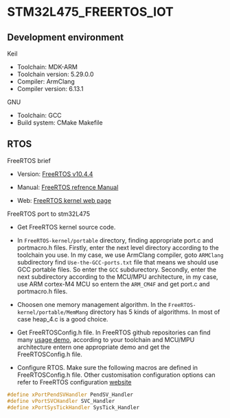 # STM32L475_FREERTOS_IOT

## Development environment

Keil

- Toolchain: MDK-ARM
- Toolchain version: 5.29.0.0
- Compiler: ArmClang
- Compiler version: 6.13.1

GNU

- Toolchain: GCC
- Build system: CMake Makefile

## RTOS

FreeRTOS brief

- Version: [FreeRTOS v10.4.4](https://github.com/FreeRTOS/FreeRTOS-Kernel/releases/tag/V10.4.4)

- Manual: [FreeRTOS refrence Manual](Docs/RTOS/FreeRTOS_Reference_Manual_V10.0.0.pdf)

- Web: [FreeRTOS kernel web page](https://www.freertos.org/RTOS.html)

FreeRTOS port to stm32L475

- Get FreeRTOS kernel source code.

- In ```FreeRTOS-kernel/portable``` directory, finding appropriate port.c and portmacro.h files. Firstly, enter the next level directory according to the toolchain you use. In my case, we use ArmClang compiler, goto ```ARMClang``` subdirectory find ```Use-the-GCC-ports.txt``` file
that means we should use GCC portable files. So enter the ```GCC``` subdurectory. Secondly, enter the next subdirectory according to the MCU/MPU architecture, in my case, use ARM cortex-M4 MCU so entern the ```ARM_CM4F``` and get port.c and portmacro.h files.

- Choosen one memory management algorithm. In the ```FreeRTOS-kernel/portable/MemMang``` directory has 5 kinds of algorithms. In most of case heap_4.c is a good choice.

- Get FreeRTOSConfig.h file. In FreeRTOS github repositories can find many [usage demo](https://github.com/FreeRTOS/FreeRTOS/tree/main/FreeRTOS/Demo), according to your toolchain and MCU/MPU architecture entern one appropriate demo and get the FreeRTOSConfig.h file.

- Configure RTOS. Make sure the following macros are defined in FreeRTOSConfig.h file. Other customisation configuration options can refer to FreeRTOS configuration [website](https://www.freertos.org/a00110.html)

``` cpp
#define xPortPendSVHandler PendSV_Handler
#define vPortSVCHandler SVC_Handler
#define xPortSysTickHandler SysTick_Handler
```
